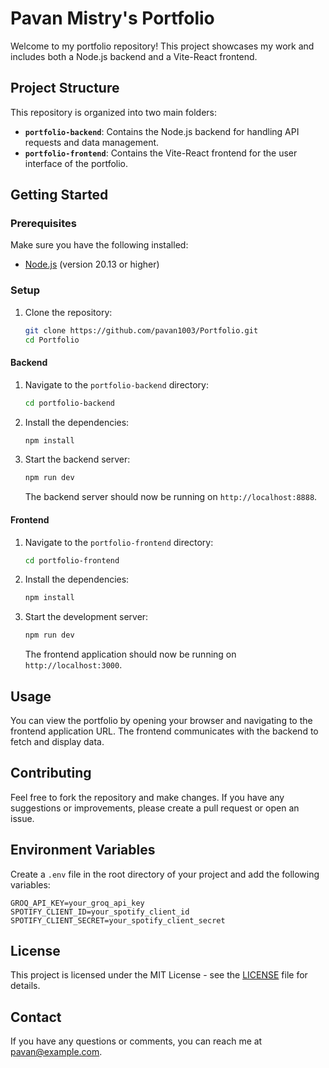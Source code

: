 # Pavan Mistry's Portfolio

Welcome to my portfolio repository! This project showcases my work and includes both a Node.js backend and a Vite-React frontend.

## Project Structure

This repository is organized into two main folders:

- **`portfolio-backend`**: Contains the Node.js backend for handling API requests and data management.
- **`portfolio-frontend`**: Contains the Vite-React frontend for the user interface of the portfolio.

## Getting Started

### Prerequisites

Make sure you have the following installed:

- [Node.js](https://nodejs.org/) (version 20.13 or higher)

### Setup

1. Clone the repository:
   ```sh
   git clone https://github.com/pavan1003/Portfolio.git
   cd Portfolio
   ```

#### Backend

1. Navigate to the `portfolio-backend` directory:
   ```bash
   cd portfolio-backend
   ```

2. Install the dependencies:
   ```bash
   npm install
   ```

3. Start the backend server:
   ```bash
   npm run dev
   ```

   The backend server should now be running on `http://localhost:8888`.

#### Frontend

1. Navigate to the `portfolio-frontend` directory:
   ```bash
   cd portfolio-frontend
   ```

2. Install the dependencies:
   ```bash
   npm install
   ```

3. Start the development server:
   ```bash
   npm run dev
   ```

   The frontend application should now be running on `http://localhost:3000`.

## Usage

You can view the portfolio by opening your browser and navigating to the frontend application URL. The frontend communicates with the backend to fetch and display data.

## Contributing

Feel free to fork the repository and make changes. If you have any suggestions or improvements, please create a pull request or open an issue.

## Environment Variables

Create a `.env` file in the root directory of your project and add the following variables:

```plaintext
GROQ_API_KEY=your_groq_api_key
SPOTIFY_CLIENT_ID=your_spotify_client_id
SPOTIFY_CLIENT_SECRET=your_spotify_client_secret
```

## License

This project is licensed under the MIT License - see the [LICENSE](LICENSE) file for details.

## Contact

If you have any questions or comments, you can reach me at [pavan@example.com](mailto:pavan@example.com).